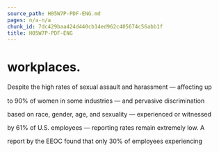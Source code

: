 ```yaml
---
source_path: H05W7P-PDF-ENG.md
pages: n/a-n/a
chunk_id: 7dc429baa424d440cb14ed962c405674c56abb1f
title: H05W7P-PDF-ENG
---
```

# workplaces.

Despite the high rates of sexual assault and harassment — aﬀecting up

to 90% of women in some industries — and pervasive discrimination

based on race, gender, age, and sexuality — experienced or witnessed

by 61% of U.S. employees — reporting rates remain extremely low. A

report by the EEOC found that only 30% of employees experiencing
